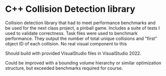 # C++ Collision Detection library
Collision detection library that had to meet performance benchmarks and be used for the next class project, a pinball game. Includes a suite of tests I used to validate correctness. Task files were used to benchmark performance. They output the number of total unique collisions and "first" object ID of each collision. No real visual component to this

Should build with provided VisualStudio files in VisualStudio 2022.

Could be improved with a bounding volume hierarchy or similar optimization structure, but exceeded benchmarks required for course.